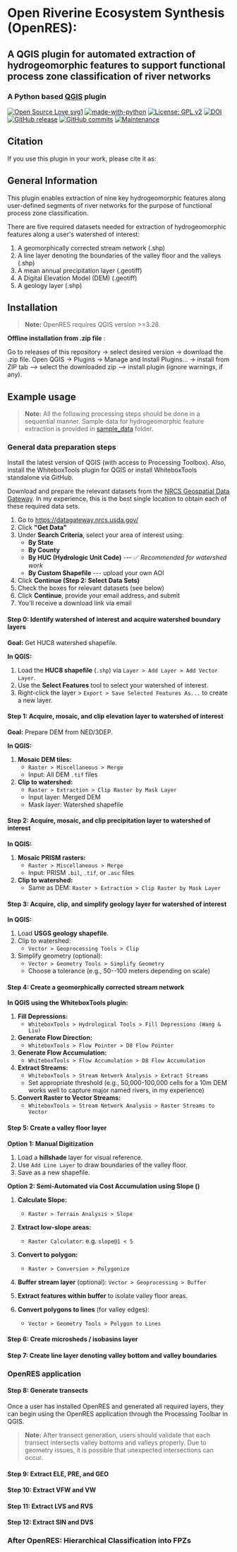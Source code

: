 # Open Riverine Ecosystem Synthesis (OpenRES):

## A QGIS plugin for automated extraction of hydrogeomorphic features to support functional process zone classification of river networks

### A Python based [QGIS](https://qgis.org/en/site/index.html) plugin 
[![Open Source Love svg1](https://badges.frapsoft.com/os/v1/open-source.svg?v=103)](https://github.com/ellerbrock/open-source-badges/)
[![made-with-python](https://img.shields.io/badge/Made%20with-Python-ffd040.svg)](https://www.python.org/)
[![License: GPL v2](https://img.shields.io/badge/License-GPL%20v2-blue.svg)](https://www.gnu.org/licenses/old-licenses/gpl-2.0.html)
[![DOI]()]()
[![GitHub release](https://img.shields.io/github/v/release/jollygoodjacob/OpenRES)](https://github.com/jollygoodjacob/OpenRES/releases)
[![GitHub commits](https://img.shields.io/github/commits-since/jollygoodjacob/OpenRES/v1.0.0)](https://github.com/jollygoodjacob/OpenRES/commits)
[![Maintenance](https://img.shields.io/badge/Maintained%3F-yes-green.svg)](https://GitHub.com/jollygoodjacob/OpenRES/graphs/commit-activity)

## Citation

If you use this plugin in your work, please cite it as:

## General Information

This plugin enables extraction of nine key hydrogeomorphic features
along user-defined segments of river networks for the purpose of
functional process zone classification.

There are five required datasets needed for extraction of
hydrogeomorphic features along a user's watershed of interest:

1.  A geomorphically corrected stream network (.shp)
2.  A line layer denoting the boundaries of the valley floor and the
    valleys (.shp)
3.  A mean annual precipitation layer (.geotiff)
4.  A Digital Elevation Model (DEM) (.geotiff)
5.  A geology layer (.shp)

## Installation

> **Note:** OpenRES requires QGIS version \>=3.28.

**Offline installation from .zip file** :

Go to releases of this repository -\> select desired version -\>
download the .zip file. Open QGIS -\> Plugins -\> Manage and Install
Plugins... -\> install from ZIP tab --\> select the downloaded zip --\>
install plugin (ignore warnings, if any).

## Example usage

> **Note:** All the following processing steps should be done in a
> sequential manner. Sample data for hydrogeomorphic feature extraction
> is provided in [sample_data](/sample_data/) folder.

### General data preparation steps

Install the latest version of QGIS (with access to Processing Toolbox).
Also, install the WhiteboxTools plugin for QGIS or install WhiteboxTools
standalone via GitHub.

Download and prepare the relevant datasets from the [NRCS Geospatial
Data Gateway](https://gdg.sc.egov.usda.gov/). In my experience, this is
the best single location to obtain each of these required data sets.

1.  Go to <https://datagateway.nrcs.usda.gov/>
2.  Click **"Get Data"**
3.  Under **Search Criteria**, select your area of interest using:
    -   **By State**
    -   **By County**
    -   **By HUC (Hydrologic Unit Code)** --- ✅ *Recommended for
        watershed work*
    -   **By Custom Shapefile** --- upload your own AOI
4.  Click **Continue (Step 2: Select Data Sets)**
5.  Check the boxes for relevant datasets (see below)
6.  Click **Continue**, provide your email address, and submit
7.  You'll receive a download link via email

#### Step 0: Identify watershed of interest and acquire watershed boundary layers

**Goal:** Get HUC8 watershed shapefile.

**In QGIS:**

1.  Load the **HUC8 shapefile** (`.shp`) via
    `Layer > Add Layer > Add Vector Layer`.
2.  Use the **Select Features** tool to select your watershed of
    interest.
3.  Right-click the layer \> `Export > Save Selected Features As...` to
    create a new layer.

#### Step 1: Acquire, mosaic, and clip elevation layer to watershed of interest

**Goal:** Prepare DEM from NED/3DEP.

**In QGIS:**

1.  **Mosaic DEM tiles:**
    -   `Raster > Miscellaneous > Merge`
    -   Input: All DEM `.tif` files
2.  **Clip to watershed:**
    -   `Raster > Extraction > Clip Raster by Mask Layer`
    -   Input layer: Merged DEM
    -   Mask layer: Watershed shapefile

#### Step 2: Acquire, mosaic, and clip precipitation layer to watershed of interest

**In QGIS:**

1.  **Mosaic PRISM rasters:**
    -   `Raster > Miscellaneous > Merge`
    -   Input: PRISM `.bil`, `.tif`, or `.asc` files
2.  **Clip to watershed:**
    -   Same as DEM: `Raster > Extraction > Clip Raster by Mask Layer`

#### Step 3: Acquire, clip, and simplify geology layer for watershed of interest

**In QGIS:**

1.  Load **USGS geology shapefile**.
2.  Clip to watershed:
    -   `Vector > Geoprocessing Tools > Clip`
3.  Simplify geometry (optional):
    -   `Vector > Geometry Tools > Simplify Geometry`
    -   Choose a tolerance (e.g., 50--100 meters depending on scale)

#### Step 4: Create a geomorphically corrected stream network

**In QGIS using the WhiteboxTools plugin:**

1.  **Fill Depressions:**
    -   `WhiteboxTools > Hydrological Tools > Fill Depressions (Wang & Liu)`
2.  **Generate Flow Direction:**
    -   `WhiteboxTools > Flow Pointer > D8 Flow Pointer`
3.  **Generate Flow Accumulation:**
    -   `WhiteboxTools > Flow Accumulation > D8 Flow Accumulation`
4.  **Extract Streams:**
    -   `WhiteboxTools > Stream Network Analysis > Extract Streams`
    -   Set appropriate threshold (e.g., 50,000-100,000 cells for a 10m
        DEM works well to capture major named rivers, in my experience)
5.  **Convert Raster to Vector Streams:**
    -   `WhiteboxTools > Stream Network Analysis > Raster Streams to Vector`

#### Step 5: Create a valley floor layer

**Option 1: Manual Digitization**

1.  Load a **hillshade** layer for visual reference.
2.  Use `Add Line Layer` to draw boundaries of the valley floor.
3.  Save as a new shapefile.

**Option 2: Semi-Automated via Cost Accumulation using Slope ()**

1.  **Calculate Slope:**

    -   `Raster > Terrain Analysis > Slope`

2.  **Extract low-slope areas:**

    -   `Raster Calculator`: e.g. `slope@1 < 5`

3.  **Convert to polygon:**

    -   `Raster > Conversion > Polygonize`

4.  **Buffer stream layer** (optional):
    `Vector > Geoprocessing > Buffer`

5.  **Extract features within buffer** to isolate valley floor areas.

6.  **Convert polygons to lines** (for valley edges):

    -   `Vector > Geometry Tools > Polygon to Lines`

#### Step 6: Create microsheds / isobasins layer

#### Step 7: Create line layer denoting valley bottom and valley boundaries

### OpenRES application


#### Step 8: Generate transects
Once a user has installed OpenRES and generated all required layers, they can begin using the OpenRES application through the Processing Toolbar in QGIS.

> **Note:** After transect generation, users should validate that each
> transect intersects valley bottoms and valleys properly. Due to
> geometry issues, it is possible that unexpected intersections can
> occur.

#### Step 9: Extract ELE, PRE, and GEO

#### Step 10: Extract VFW and VW

#### Step 11: Extract LVS and RVS

#### Step 12: Extract SIN and DVS

### After OpenRES: Hierarchical Classification into FPZs
